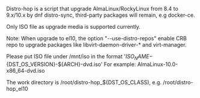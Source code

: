 Distro-hop is a script that upgrade AlmaLinux/RockyLinux from 8.4 to 9.x/10.x by dnf distro-sync, third-party packages will remain, e.g docker-ce. 

Only ISO file as upgrade media is supported currently.

Note: When upgrade to el10, the option "--use-distro-repos" enable CRB repo to upgrade packages like libvirt-daemon-driver-* and virt-manager.

Please put ISO file under /mnt/iso in the format '${ISO_NAME}-${DST_OS_VERSION}-${ARCH}-dvd.iso'
For example:
AlmaLinux-10.0-x86_64-dvd.iso

The work directory is /root/distro-hop_${DST_OS_CLASS), e.g. /root/distro-hop_el10
